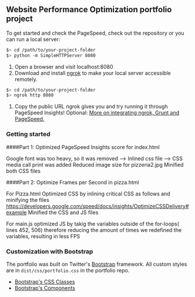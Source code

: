 ## Website Performance Optimization portfolio project


To get started and check the PageSpeed, check out the repository or you can run a local server:

  ```bash
  $> cd /path/to/your-project-folder
  $> python -m SimpleHTTPServer 8080
  ```

1. Open a browser and visit localhost:8080
1. Download and install [ngrok](https://ngrok.com/) to make your local server accessible remotely.

  ``` bash
  $> cd /path/to/your-project-folder
  $> ngrok http 8080
  ```

1. Copy the public URL ngrok gives you and try running it through PageSpeed Insights! Optional: [More on integrating ngrok, Grunt and PageSpeed.](http://www.jamescryer.com/2014/06/12/grunt-pagespeed-and-ngrok-locally-testing/)

### Getting started

####Part 1: Optimized PageSpeed Insights score for index.html

Google font was too heavy, so it was removed -->
Inlined css file -->
CSS media call print was added
Reduced image size for pizzeria2.jpg
Minified both CSS files


####Part 2: Optimize Frames per Second in pizza.html

For Pizza.html
Optimized CSS by inlining critical CSS as follows and minifying the files
https://developers.google.com/speed/docs/insights/OptimizeCSSDelivery#example
Minified the CSS and JS files

For main.js
optimized JS by takig the variables outside of the for-loops( lines 452, 506) therefore reducing the amount of times we redefined the variables, resulting in less FPS

### Customization with Bootstrap
The portfolio was built on Twitter's <a href="http://getbootstrap.com/">Bootstrap</a> framework. All custom styles are in `dist/css/portfolio.css` in the portfolio repo.

* <a href="http://getbootstrap.com/css/">Bootstrap's CSS Classes</a>
* <a href="http://getbootstrap.com/components/">Bootstrap's Components</a>

